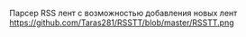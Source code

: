 Парсер RSS лент с возможностью добавления новых лент
https://github.com/Taras281/RSSTT/blob/master/RSSTT.png
